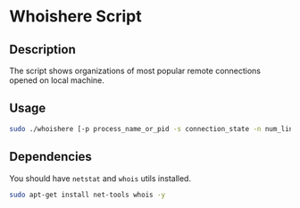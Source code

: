 # Whoishere Script
## Description
The script shows organizations of most popular remote connections opened on local machine.

## Usage
```sh
sudo ./whoishere [-p process_name_or_pid -s connection_state -n num_lines_to_output]
```

## Dependencies
You should have `netstat` and `whois` utils installed.
```sh
sudo apt-get install net-tools whois -y
```

